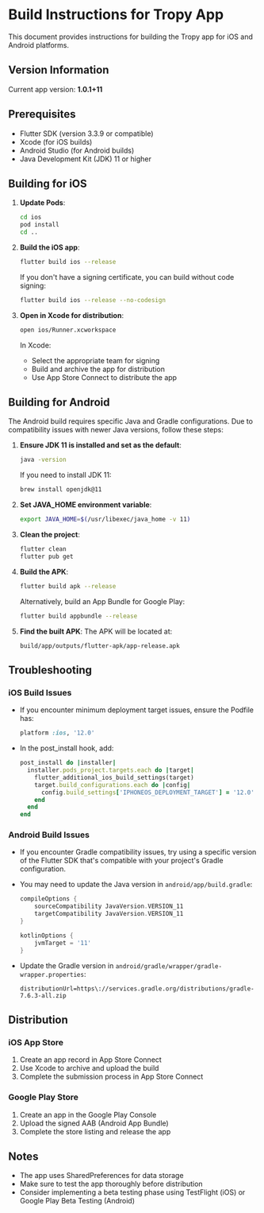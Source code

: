 # Build Instructions for Tropy App

This document provides instructions for building the Tropy app for iOS and Android platforms.

## Version Information

Current app version: **1.0.1+11**

## Prerequisites

- Flutter SDK (version 3.3.9 or compatible)
- Xcode (for iOS builds)
- Android Studio (for Android builds)
- Java Development Kit (JDK) 11 or higher

## Building for iOS

1. **Update Pods**:
   ```bash
   cd ios
   pod install
   cd ..
   ```

2. **Build the iOS app**:
   ```bash
   flutter build ios --release
   ```
   
   If you don't have a signing certificate, you can build without code signing:
   ```bash
   flutter build ios --release --no-codesign
   ```

3. **Open in Xcode for distribution**:
   ```bash
   open ios/Runner.xcworkspace
   ```
   
   In Xcode:
   - Select the appropriate team for signing
   - Build and archive the app for distribution
   - Use App Store Connect to distribute the app

## Building for Android

The Android build requires specific Java and Gradle configurations. Due to compatibility issues with newer Java versions, follow these steps:

1. **Ensure JDK 11 is installed and set as the default**:
   ```bash
   java -version
   ```
   
   If you need to install JDK 11:
   ```bash
   brew install openjdk@11
   ```

2. **Set JAVA_HOME environment variable**:
   ```bash
   export JAVA_HOME=$(/usr/libexec/java_home -v 11)
   ```

3. **Clean the project**:
   ```bash
   flutter clean
   flutter pub get
   ```

4. **Build the APK**:
   ```bash
   flutter build apk --release
   ```
   
   Alternatively, build an App Bundle for Google Play:
   ```bash
   flutter build appbundle --release
   ```

5. **Find the built APK**:
   The APK will be located at:
   ```
   build/app/outputs/flutter-apk/app-release.apk
   ```

## Troubleshooting

### iOS Build Issues

- If you encounter minimum deployment target issues, ensure the Podfile has:
  ```ruby
  platform :ios, '12.0'
  ```
  
- In the post_install hook, add:
  ```ruby
  post_install do |installer|
    installer.pods_project.targets.each do |target|
      flutter_additional_ios_build_settings(target)
      target.build_configurations.each do |config|
        config.build_settings['IPHONEOS_DEPLOYMENT_TARGET'] = '12.0'
      end
    end
  end
  ```

### Android Build Issues

- If you encounter Gradle compatibility issues, try using a specific version of the Flutter SDK that's compatible with your project's Gradle configuration.

- You may need to update the Java version in `android/app/build.gradle`:
  ```gradle
  compileOptions {
      sourceCompatibility JavaVersion.VERSION_11
      targetCompatibility JavaVersion.VERSION_11
  }

  kotlinOptions {
      jvmTarget = '11'
  }
  ```

- Update the Gradle version in `android/gradle/wrapper/gradle-wrapper.properties`:
  ```
  distributionUrl=https\://services.gradle.org/distributions/gradle-7.6.3-all.zip
  ```

## Distribution

### iOS App Store

1. Create an app record in App Store Connect
2. Use Xcode to archive and upload the build
3. Complete the submission process in App Store Connect

### Google Play Store

1. Create an app in the Google Play Console
2. Upload the signed AAB (Android App Bundle)
3. Complete the store listing and release the app

## Notes

- The app uses SharedPreferences for data storage
- Make sure to test the app thoroughly before distribution
- Consider implementing a beta testing phase using TestFlight (iOS) or Google Play Beta Testing (Android) 